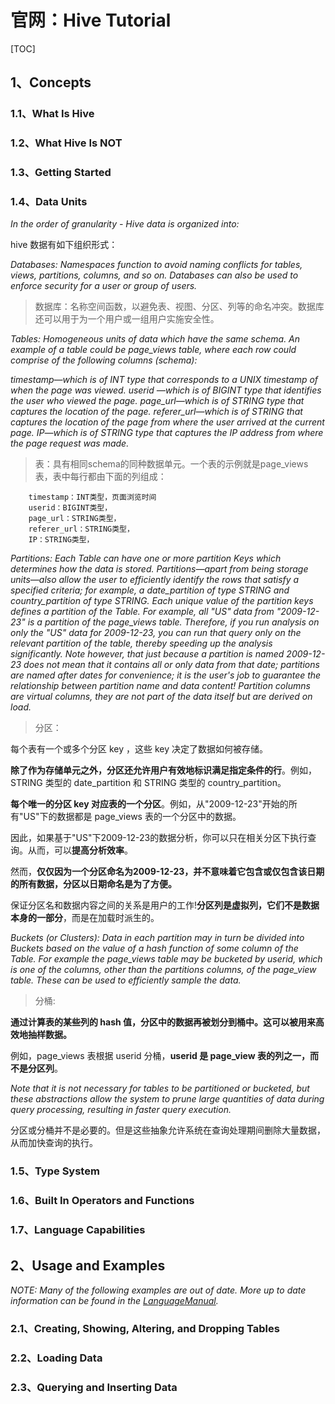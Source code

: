 # 官网：Hive Tutorial

[TOC]

## 1、Concepts

### 1.1、What Is Hive

### 1.2、What Hive Is NOT

### 1.3、Getting Started

### 1.4、Data Units

*In the order of granularity - Hive data is organized into:*

hive 数据有如下组织形式：

*Databases: Namespaces function to avoid naming conflicts for tables, views, partitions, columns, and so on.  Databases can also be used to enforce security for a user or group of users.*

> 数据库：名称空间函数，以避免表、视图、分区、列等的命名冲突。数据库还可以用于为一个用户或一组用户实施安全性。

*Tables: Homogeneous units of data which have the same schema. An example of a table could be page_views table, where each row could comprise of the following columns (schema):*

*timestamp—which is of INT type that corresponds to a UNIX timestamp of when the page was viewed.
userid —which is of BIGINT type that identifies the user who viewed the page.
page_url—which is of STRING type that captures the location of the page.
referer_url—which is of STRING that captures the location of the page from where the user arrived at the current page.
IP—which is of STRING type that captures the IP address from where the page request was made.*

> 表：具有相同schema的同种数据单元。一个表的示例就是page_views表，表中每行都由下面的列组成：

		timestamp：INT类型，页面浏览时间
		userid：BIGINT类型，
		page_url：STRING类型，
		referer_url：STRING类型，
		IP：STRING类型，

*Partitions: Each Table can have one or more partition Keys which determines how the data is stored. Partitions—apart from being storage units—also allow the user to efficiently identify the rows that satisfy a specified criteria; for example, a date_partition of type STRING and country_partition of type STRING. Each unique value of the partition keys defines a partition of the Table. For example, all "US" data from "2009-12-23" is a partition of the page_views table. Therefore, if you run analysis on only the "US" data for 2009-12-23, you can run that query only on the relevant partition of the table, thereby speeding up the analysis significantly. Note however, that just because a partition is named 2009-12-23 does not mean that it contains all or only data from that date; partitions are named after dates for convenience; it is the user's job to guarantee the relationship between partition name and data content! Partition columns are virtual columns, they are not part of the data itself but are derived on load.*

> 分区：

每个表有一个或多个分区 key ，这些 key 决定了数据如何被存储。

**除了作为存储单元之外，分区还允许用户有效地标识满足指定条件的行**。例如，STRING 类型的 date_partition 和 STRING 类型的 country_partition。

**每个唯一的分区 key 对应表的一个分区**。例如，从"2009-12-23"开始的所有"US"下的数据都是 page_views 表的一个分区中的数据。

因此，如果基于"US"下2009-12-23的数据分析，你可以只在相关分区下执行查询。从而，可以**提高分析效率**。

然而，**仅仅因为一个分区命名为2009-12-23，并不意味着它包含或仅包含该日期的所有数据，分区以日期命名是为了方便。**

保证分区名和数据内容之间的关系是用户的工作!**分区列是虚拟列，它们不是数据本身的一部分**，而是在加载时派生的。

*Buckets (or Clusters): Data in each partition may in turn be divided into Buckets based on the value of a hash function of some column of the Table. For example the page_views table may be bucketed by userid, which is one of the columns, other than the partitions columns, of the page_view table. These can be used to efficiently sample the data.*

> 分桶:

**通过计算表的某些列的 hash 值，分区中的数据再被划分到桶中。这可以被用来高效地抽样数据。**

例如，page_views 表根据 userid 分桶，**userid 是 page_view 表的列之一，而不是分区列**。

*Note that it is not necessary for tables to be partitioned or bucketed, but these abstractions allow the system to prune large quantities of data during query processing, resulting in faster query execution.*

分区或分桶并不是必要的。但是这些抽象允许系统在查询处理期间删除大量数据，从而加快查询的执行。

### 1.5、Type System

### 1.6、Built In Operators and Functions

### 1.7、Language Capabilities

## 2、Usage and Examples

*NOTE: Many of the following examples are out of date.  More up to date information can be found in the [LanguageManual](https://cwiki.apache.org/confluence/display/Hive/LanguageManual).*

### 2.1、Creating, Showing, Altering, and Dropping Tables

### 2.2、Loading Data

### 2.3、Querying and Inserting Data